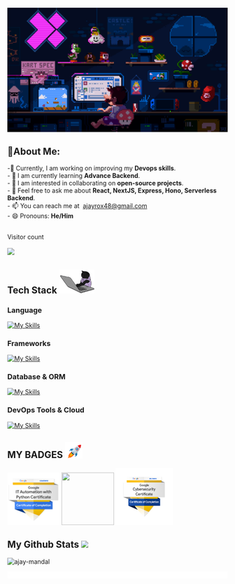 ![Github banner](https://github.com/ajay-mandal/ajay-mandal/blob/65e60f8c7ada091df0041030455e984f5b23cef3/badges/225813708-98b745f2-7d22-48cf-9150-083f1b00d6c9.gif)
## 👋About Me:

-🔭 Currently, I am working on improving my **Devops skills**.<br>- 🌱 I am currently learning **Advance Backend**.<br>- 👯 I am interested in collaborating on **open-source projects**.<br>- 💬 Feel free to ask me about **React, NextJS, Express, Hono, Serverless Backend**.<br>- 📫 You can reach me at &nbsp;ajayrox48@gmail.com<br>- 😄 Pronouns: **He/Him**<br><br>

<p align="left">
  <p>Visitor count</b></br>
  <br>
  <a style="" href="https://github.com/ajay-mandal">
  <img src="https://profile-counter.glitch.me/ajay-mandal/count.svg" />
  </a>
</p>


## Tech Stack <img src = "https://github.com/ajay-mandal/ajay-mandal/blob/2dcbdc4abcd89dfca1ec2b174239cd7ff9f66593/badges/243199547-42077049-1939-493e-9a19-47ca5db36643.gif" width="80">

<h3>Language</h3>

[![My Skills](https://skillicons.dev/icons?i=ts,js,bash,python)](https://skillicons.dev)

<h3>Frameworks</h3>

[![My Skills](https://skillicons.dev/icons?i=react,express,nodejs,nextjs,tailwind)](https://skillicons.dev)

<h3>Database & ORM</h3>

[![My Skills](https://skillicons.dev/icons?i=mongo,mysql,postgres,firebase,prisma,redis)](https://skillicons.dev)

<h3>DevOps Tools & Cloud</h3>

[![My Skills](https://skillicons.dev/icons?i=docker,git,linux,postman,aws,gcp,cloudflare)](https://skillicons.dev)


## MY BADGES <img src="https://github.com/ajay-mandal/ajay-mandal/blob/cf6b3bdd749f4a36edd57fd52e08fffe05fb9a5a/badges/243078651-2c0eef4b-7b75-42bd-9722-4bea97a2d532.gif" width="40" >
<p align="left">
<a href="https://www.credly.com/badges/752940e9-962c-4807-bf49-26c1d24e992c/public_url"><img width="120px" height="120px" src="https://github.com/ajay-mandal/ajay-mandal/blob/main/badges/google-it-automation-certificate.png"></a>
<a href="https://api.badgr.io/public/assertions/MlORbUJsToqqB8N5Ayd9cg"><img width="120px" height="120px" src="https://api.badgr.io/public/assertions/MlORbUJsToqqB8N5Ayd9cg/image"></a>
<a href="https://www.credly.com/badges/6db7f010-ee0a-4e8a-b033-149da864d681/public_url"><img width="130px" height="130px" src="https://github.com/ajay-mandal/ajay-mandal/blob/main/badges/google-cybersecurity-certificate.png"></a>
  
</p>


## My Github Stats <img src='https://media1.giphy.com/media/du3J3cXyzhj75IOgvA/giphy.gif?cid=ecf05e47x2g034i9pzwtzzsd3xgg2w9nr94t4tflbbgo3008&rid=giphy.gif' width="30">   
<img src="https://github-readme-streak-stats.herokuapp.com/?user=ajay-mandal&theme=modern-lilac2" alt="ajay-mandal" />
  &nbsp;&nbsp;


![Readme Finish](https://github.com/ajay-mandal/ajay-mandal/blob/65e60f8c7ada091df0041030455e984f5b23cef3/badges/212284100-561aa473-3905-4a80-b561-0d28506553ee.gif)
